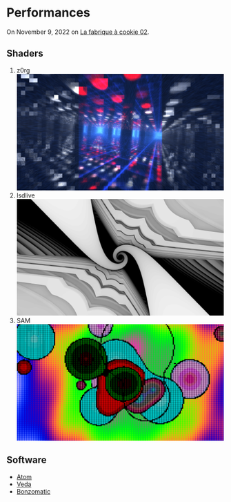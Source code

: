 # Performances

On November 9, 2022 on [La fabrique à cookie 02](https://fb.me/e/5gBR5qyVB).

## Shaders

1. z0rg
![](https://raw.githubusercontent.com/CookieCollective/Live-Coding-Sources/master/2022-11-09/z0rg.png)
2. lsdlive
![](https://raw.githubusercontent.com/CookieCollective/Live-Coding-Sources/master/2022-11-09/lsdlive.png)
3. SAM
![](https://raw.githubusercontent.com/CookieCollective/Live-Coding-Sources/master/2022-11-09/SAM.png)


## Software
- [Atom](https://github.com/atom/atom)
- [Veda](https://github.com/fand/veda)
- [Bonzomatic](https://github.com/TheNuSan/Bonzomatic/)
